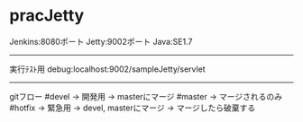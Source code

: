 pracJetty
=========
Jenkins:8080ポート
Jetty:9002ポート
Java:SE1.7

---------
実行ﾃｽﾄ用
debug:localhost:9002/sampleJetty/servlet

---------
gitフロー
#devel  -> 開発用 -> masterにマージ
#master -> マージされるのみ
#hotfix -> 緊急用 -> devel, masterにマージ -> マージしたら破棄する
